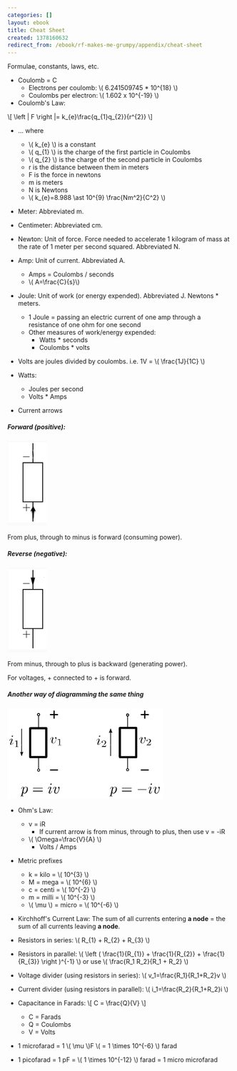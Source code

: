 ```yaml
---
categories: []
layout: ebook
title: Cheat Sheet
created: 1378160632
redirect_from: /ebook/rf-makes-me-grumpy/appendix/cheat-sheet
---
```

Formulae, constants, laws, etc.

* Coulomb = C
    * Electrons per coulomb: \\( 6.241509745 * 10^{18} \\)
    * Coulombs per electron: \\( 1.602 x 10^{-19} \\)
* Coulomb's Law:

\\[ \left | F \right |= k_{e}\frac{q_{1}q_{2}}{r^{2}} \\]

* ... where
    * \\( k_{e} \\) is a constant
    * \\( q_{1} \\) is the charge of the first particle in Coulombs
    * \\( q_{2} \\) is the charge of the second particle in Coulombs
    * r is the distance between them in meters
    * F is the force in newtons
    * m is meters
    * N is Newtons
    * \\( k_{e}=8.988 \ast  10^{9} \frac{Nm^2}{C^2} \\)

* Meter: Abbreviated m.
* Centimeter: Abbreviated cm.
* Newton: Unit of force.  Force needed to accelerate 1 kilogram of mass at the rate of 1 meter per second squared.  Abbreviated N.
* Amp: Unit of current. Abbreviated A. 
    * Amps = Coulombs / seconds
    * \\(  A=\frac{C}{s}\\)
* Joule: Unit of work (or energy expended).  Abbreviated J.  Newtons * meters.
    * 1 Joule = passing an electric current of one amp through a resistance of one ohm for one second
    * Other measures of work/energy expended:
        * Watts * seconds
        * Coulombs * volts
* Volts are joules divided by coulombs.  i.e. 1V = \\( \frac{1J}{1C} \\)
* Watts:
    * Joules per second
    * Volts * Amps


* Current arrows
##### Forward (positive): 
![Forward current](/files/Current-Forward.png "Forward (positive)")

From plus, through to minus is forward (consuming power).

##### Reverse (negative):
![Reverse current](/files/Current-Reverse.png "Reverse (negative)")

From minus, through to plus is backward (generating power).

For voltages, + connected to + is forward.

##### Another way of diagramming the same thing
![Forward/reverse currents](/files/Current-Both.png "Forward and reverse")

* Ohm's Law: 
    * v = iR
        * If current arrow is from minus, through to plus, then use v = -iR
    * \\( \Omega=\frac{V}{A} \\)
        * Volts / Amps
* Metric prefixes
    * k = kilo = \\( 10^{3} \\)
    * M = mega = \\( 10^{6} \\)
    * c = centi = \\( 10^{-2} \\)
    * m = milli = \\( 10^{-3} \\)
    * \\( \mu \\) = micro = \\( 10^{-6} \\)
* Kirchhoff's Current Law: The sum of all currents entering **a node** = the sum of all currents leaving **a node**.
* Resistors in series: \\( R_{1} + R_{2} + R_{3} \\)
* Resistors in parallel: \\( \left ( \frac{1}{R_{1}} + \frac{1}{R_{2}} + \frac{1}{R_{3}} \right )^{-1} \\) or use \\( \frac{R_1 R_2}{R_1 + R_2} \\)

* Voltage divider (using resistors in series): \\( v_1=\frac{R_1}{R_1+R_2}v \\)

* Current divider (using resistors in parallel): \\( i_1=\frac{R_2}{R_1+R_2}i \\)

* Capacitance in Farads:
\\[ C = \frac{Q}{V} \\]
    * C = Farads
    * Q = Coulombs
    * V = Volts
* 1 microfarad = 1 \\( \mu \\)F \\( = 1 \times 10^{-6} \\) farad
* 1 picofarad =  1 pF = \\( 1 \times 10^{-12} \\) farad = 1 micro microfarad
